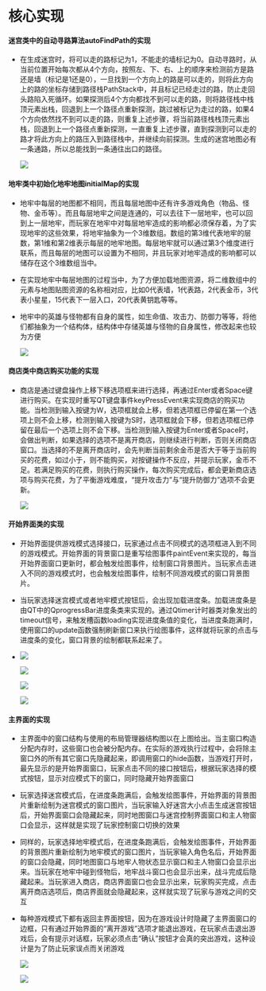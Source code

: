 # 核心实现

#### 迷宫类中的自动寻路算法autoFindPath的实现

- 在生成迷宫时，将可以走的路标记为1，不能走的墙标记为0。自动寻路时，从当前位置开始每次都从4个方向，按照左、下、右、上的顺序来检测前方是路还是墙（标记是1还是0），一旦找到一个方向上的路是可以走的，则将此方向上的路的坐标存储到路径栈PathStack中，并且标记已经走过的路，防止走回头路陷入死循环。如果探测后4个方向都找不到可以走的路，则将路径栈中栈顶元素出栈，回退到上一个路径点重新探测，跳过被标记为走过的路，如果4个方向依然找不到可以走的路，则重复上述步骤，将当前路径栈栈顶元素出栈，回退到上一个路径点重新探测，一直重复上述步骤，直到探测到可以走的路才将此方向上的路压入到路径栈中，并继续向前探测。生成的迷宫地图必有一条通路，所以总能找到一条通往出口的路径。

  ![](.\datum\2.jpg)

#### 地牢类中初始化地牢地图initialMap的实现

- 地牢中每层的地图都不相同，而且每层地图中还有许多游戏角色（物品、怪物、金币等）。而且每层地牢之间是连通的，可以去往下一层地牢，也可以回到上一层地牢，而玩家在地牢中对每层地牢造成的影响都必须保存着，为了实现地牢的这些效果，将地牢抽象为一个3维数组。数组的第3维代表地牢的层数，第1维和第2维表示每层的地牢地图。每层地牢就可以通过第3个维度进行联系，而且每层的地图可以设置为不相同，并且玩家对地牢造成的影响都可以储存在这个3维数组当中。

- 在实现地牢中每层地图的过程当中，为了方便加载地图资源，将二维数组中的元素与地图贴图资源的名称相对应，比如0代表墙，1代表路，2代表金币，3代表小星星，15代表下一层入口，20代表黄钥匙等等。

- 地牢中的英雄与怪物都有自身的属性，如生命值、攻击力、防御力等等，将他们都抽象为一个结构体，结构体中存储英雄与怪物的自身属性，修改起来也较为方便

  ![](.\datum\3.jpg)

#### 商店类中商店购买功能的实现

- 商店是通过键盘操作上移下移选项框来进行选择，再通过Enter或者Space键进行购买。在实现时重写QT键盘事件keyPressEvent来实现商店的购买功能。当检测到输入按键为W，选项框就会上移，但若选项框已停留在第一个选项上则不会上移，检测到输入按键为S时，选项框就会下移，但若选项框已停留在最后一个选项上则不会下移。当检测到输入按键为Enter或者Space时，会做出判断，如果选择的选项不是离开商店，则继续进行判断，否则关闭商店窗口。当选择的不是离开商店时，会先判断当前剩余金币是否大于等于当前购买的花费，如过小于，则不能购买，对按键操作不反应，并提示玩家，金币不足。若满足购买的花费，则执行购买操作，每次购买完成后，都会更新商店选项与购买花费，为了平衡游戏难度，“提升攻击力”与“提升防御力”选项不会更新。

  ![](.\datum\4.jpg)

#### 开始界面类的实现

- 开始界面提供游戏模式选择接口，玩家通过点击不同模式的选项框进入到不同的游戏模式。开始界面的背景窗口是重写绘图事件paintEvent来实现的，每当开始界面窗口更新时，都会触发绘图事件，绘制窗口背景图片。当玩家点击进入不同的游戏模式时，也会触发绘图事件，绘制不同游戏模式的窗口背景图片。

- 当玩家选择迷宫模式或者地牢模式按钮后，会出现加载进度条。加载进度条是由QT中的QprogressBar进度条类来实现的。通过Qtimer计时器类对象发出的timeout信号，来触发槽函数loading实现进度条值的变化，当进度条跑满时，使用窗口的update函数强制刷新窗口来执行绘图事件，这样就将玩家的点击与进度条的变化，窗口背景的绘制都联系起来了。

- ![](.\datum\5.jpg)

  ![](.\datum\6.jpg)

  ![](.\datum\7.jpg)

  ![](.\datum\8.jpg)



#### 主界面的实现

- 主界面中的窗口结构与使用的布局管理器结构图以在上图给出。当主窗口构造分配内存时，这些窗口也会被分配内存。在实际的游戏执行过程中，会将除主窗口外的所有其它窗口先隐藏起来，即调用窗口的hide函数，当游戏打开时，最先显示的是开始界面窗口，玩家点击不同的接口按钮后，根据玩家选择的模式按钮，显示对应模式下的窗口，同时隐藏开始界面窗口

- 玩家选择迷宫模式后，在进度条跑满后，会触发绘图事件，开始界面的背景图片重新绘制为迷宫模式的窗口图片，当玩家输入好迷宫大小点击生成迷宫按钮后，开始界面窗口会隐藏起来，同时地图窗口与迷宫控制界面窗口和主人物窗口会显示，这样就是实现了玩家控制窗口切换的效果

- 同样的，玩家选择地牢模式后，在进度条跑满后，会触发绘图事件，开始界面的背景图片重新绘制为地牢模式的窗口图片，当玩家输入角色名后，开始界面的窗口会隐藏，同时地图窗口与地牢人物状态显示窗口和主人物窗口会显示出来。当玩家在地牢中碰到怪物后，地牢战斗窗口也会显示出来，战斗完成后隐藏起来。当玩家进入商店，商店界面窗口也会显示出来，玩家购买完成，点击离开商店选项后，商店界面就会隐藏起来，这样就实现了玩家与游戏之间的交互

- 每种游戏模式下都有返回主界面按钮，因为在游戏设计时隐藏了主界面窗口的边框，只有通过开始界面的“离开游戏”选项才能退出游戏，在玩家点击退出游戏后，会有提示对话框，玩家必须点击“确认”按钮才会真的突出游戏，这种设计是为了防止玩家误点而关闭游戏

  ![](.\datum\9.jpg)

  ![](.\datum\10.jpg)
